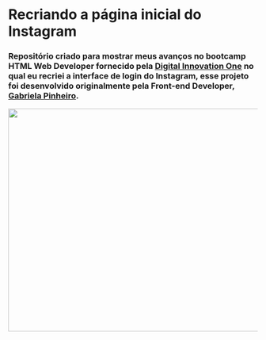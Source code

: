 # Recriando a página inicial do Instagram 
 ### Repositório criado para mostrar meus avanços no bootcamp HTML Web Developer fornecido pela [Digital Innovation One](https://web.digitalinnovation.one) no qual eu recriei a interface de login do Instagram, esse projeto foi desenvolvido originalmente pela Front-end Developer, [Gabriela Pinheiro](https://github.com/SpruceGabriela).

<p align="center">
  <img width="700" height="450" src="https://user-images.githubusercontent.com/70456452/103835017-d6c2b100-5063-11eb-85a7-8c876c1615f7.png">
</p>

